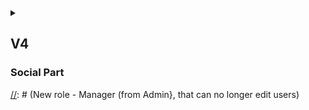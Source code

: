 <details>
<summary>

## V4
### Social Part
[//]: # (Comments for official Parts, create account with socials, user actions; Lists of favorites, some kind of named lists to save and group Parts)

[//]: # (Make your Part public or private, but not officially; add ability users to report Parts for inapropraite names etc.)

[//]: # (New role - Manager (from Admin}, that can no longer edit users)

</summary>

## {{anon}}
1. {{as_an}} do everything I could do in a V3

----
## {{user}}
1. {{as_u}} do everything I could do in a V3
2. {{as_u}} vote for change requests, that is if I think that it is correct change, I can give my upvote for admins for easier and quicker change
3. {{as_u}} vote for drone

---- 
## {{admin}}
1. {{as_ad}} do everything I could do in a V3



</details>
